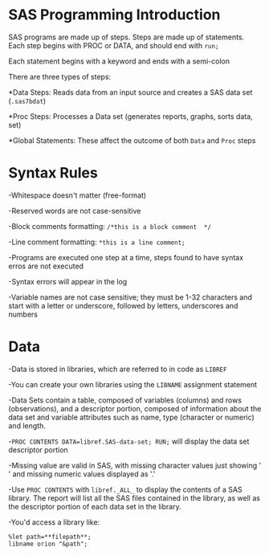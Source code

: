 SAS Programming Introduction
=========================
SAS programs are made up of steps. Steps are made up of statements. Each step begins with PROC or DATA, and should end with `run;`

Each statement begins with a keyword and ends with a semi-colon

There are three types of steps:

*Data Steps: Reads data from an input source and creates a SAS data set (`.sas7bdat`)

*Proc Steps: Processes a Data set (generates reports, graphs, sorts data, set)

*Global Statements: These affect the outcome of both `Data` and `Proc` steps

 
	
Syntax Rules
==================
-Whitespace doesn't matter (free-format)

-Reserved words are not case-sensitive

-Block comments formatting:
	`/*this is a block comment  */`

-Line comment formatting:
	`*this is a line comment;`

-Programs are executed one step at a time, steps found to have syntax erros are not executed 

-Syntax errors will appear in the log

-Variable names are not case sensitive; they must be 1-32 characters and start with a letter or underscore, followed by letters, underscores and numbers

	
Data
===========
-Data is stored in libraries, which are referred to in code as `LIBREF`

-You can create your own libraries using the `LIBNAME` assignment statement

-Data Sets contain a table, composed of variables (columns) and rows (observations), and a descriptor portion, composed of information about the data set and variable attributes such as name, type (character or numeric) and length.

-`PROC CONTENTS DATA=libref.SAS-data-set; RUN;` will display the data set descriptor portion

-Missing value are valid in SAS, with missing character values just showing ' ' and missing numeric values displayed as '.'

-Use `PROC CONTENTS` with `libref._ALL_` to display the contents of a SAS library. The report will list all the SAS files contained in the library, as well as the descriptor portion of each data set in the library.

-You'd access a library like:

	%let path=**filepath**;
	libname orion "&path";
	